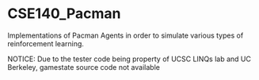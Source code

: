 # CSE140_Pacman
Implementations of Pacman Agents in order to simulate various types of reinforcement learning.

NOTICE: Due to the tester code being property of UCSC LINQs lab and UC Berkeley, gamestate source code not available
